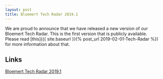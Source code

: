 ```yaml
---
layout: post
title: Bloemert Tech Radar 2019.1
---
```


We are proud to announce that we have released a new version of our Bloemert Tech Radar. This is the first version that is publicly available. Please read [this]({{ site.baseurl }}{% post_url 2019-02-01-Tech-Radar %}) for more information about that.

## Links

[Bloemert Tech Radar 2019.1](https://radar.bloemert.com)
